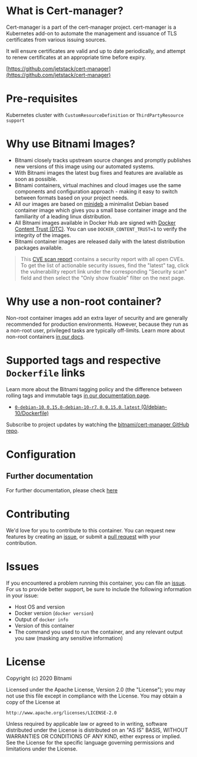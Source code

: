 
# What is Cert-manager?

Cert-manager is a part of the cert-manager project.
cert-manager is a Kubernetes add-on to automate the management and issuance of TLS certificates from various issuing sources.

It will ensure certificates are valid and up to date periodically, and attempt to renew certificates at an appropriate time before expiry.

[https://github.com/jetstack/cert-manager](https://github.com/jetstack/cert-manager)

# Pre-requisites

Kubernetes cluster with `CustomResourceDefinition` or `ThirdPartyResource support`

# Why use Bitnami Images?

* Bitnami closely tracks upstream source changes and promptly publishes new versions of this image using our automated systems.
* With Bitnami images the latest bug fixes and features are available as soon as possible.
* Bitnami containers, virtual machines and cloud images use the same components and configuration approach - making it easy to switch between formats based on your project needs.
* All our images are based on [minideb](https://github.com/bitnami/minideb) a minimalist Debian based container image which gives you a small base container image and the familiarity of a leading linux distribution.
* All Bitnami images available in Docker Hub are signed with [Docker Content Trust (DTC)](https://docs.docker.com/engine/security/trust/content_trust/). You can use `DOCKER_CONTENT_TRUST=1` to verify the integrity of the images.
* Bitnami container images are released daily with the latest distribution packages available.


> This [CVE scan report](https://quay.io/repository/bitnami/cert-manager?tab=tags) contains a security report with all open CVEs. To get the list of actionable security issues, find the "latest" tag, click the vulnerability report link under the corresponding "Security scan" field and then select the "Only show fixable" filter on the next page.

# Why use a non-root container?

Non-root container images add an extra layer of security and are generally recommended for production environments. However, because they run as a non-root user, privileged tasks are typically off-limits. Learn more about non-root containers [in our docs](https://docs.bitnami.com/tutorials/work-with-non-root-containers/).

# Supported tags and respective `Dockerfile` links

Learn more about the Bitnami tagging policy and the difference between rolling tags and immutable tags [in our documentation page](https://docs.bitnami.com/tutorials/understand-rolling-tags-containers/).


* [`0-debian-10`, `0.15.0-debian-10-r7`, `0`, `0.15.0`, `latest` (0/debian-10/Dockerfile)](https://github.com/bitnami/bitnami-docker-cert-manager/blob/0.15.0-debian-10-r7/0/debian-10/Dockerfile)

Subscribe to project updates by watching the [bitnami/cert-manager GitHub repo](https://github.com/bitnami/bitnami-docker-cert-manager).

# Configuration

## Further documentation

For further documentation, please check [here](https://github.com/jetstack/cert-manager/blob/master/docs)

# Contributing

We'd love for you to contribute to this container. You can request new features by creating an [issue](https://github.com/bitnami/bitnami-docker-cert-manager/issues), or submit a [pull request](https://github.com/bitnami/bitnami-docker-cert-manager/pulls) with your contribution.

# Issues

If you encountered a problem running this container, you can file an [issue](https://github.com/bitnami/bitnami-docker-cert-manager/issues/new). For us to provide better support, be sure to include the following information in your issue:

- Host OS and version
- Docker version (`docker version`)
- Output of `docker info`
- Version of this container
- The command you used to run the container, and any relevant output you saw (masking any sensitive information)

# License

Copyright (c) 2020 Bitnami

Licensed under the Apache License, Version 2.0 (the "License");
you may not use this file except in compliance with the License.
You may obtain a copy of the License at

    http://www.apache.org/licenses/LICENSE-2.0

Unless required by applicable law or agreed to in writing, software
distributed under the License is distributed on an "AS IS" BASIS,
WITHOUT WARRANTIES OR CONDITIONS OF ANY KIND, either express or implied.
See the License for the specific language governing permissions and
limitations under the License.
